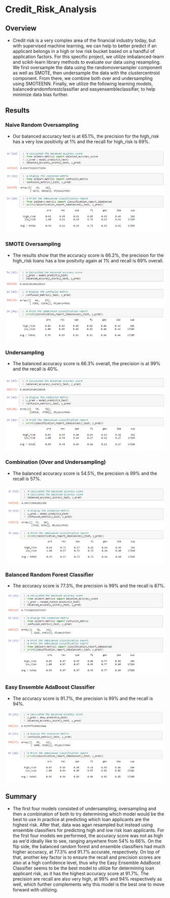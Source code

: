# Credit_Risk_Analysis

## Overview

- Credit risk is a very complex area of the financial industry today, but with supervised machine learning, we can help to better predict if an applicant belongs in a high or low risk bucket based on a handful of application factors.  For this specific project, we utilize imbalanced-learn and scikit-learn library methods to evaluate our data using resampling.  We first oversample the data using the randomoversampler component as well as SMOTE, then undersample the data with the clustercentroid component.  From there, we combine both over and undersampling using SMOTEENN.  Finally, we utilize the following learning models, balancedrandomforestclassifier and easyensembleclassifier, to help minimize data bias further.

## Results

### Naive Random Oversampling

- Our balanced accuracy test is at 65.1%, the precision for the high_risk has a very low positivity at 1% and the recall for high_risk is 69%.

![](Resources/Naive_Model.png)

### SMOTE Oversampling

- The results show that the accuracy score is 66.2%, the precision for the high_risk loans has a low positvity again at 1% and recall is 69% overall.

![](Resources/SMOTE_Model.png)

### Undersampling

- The balanced accuracy score is 66.3% overall, the precision is at 99% and the recall is 40%.

![](Resources/Undersample_Model.png)

### Combination (Over and Undersampling)

- The balanced accuracy score is 54.5%, the precision is 99% and the recall is 57%.

![](Resources/Combination_Model.png)

### Balanced Random Forest Classifier

- The accuracy score is 77.3%, the precision is 99% and the recall is 87%.

![](Resources/Forest_Model.png)

### Easy Ensemble AdaBoost Classifier

- The accuracy score is 91.7%, the precision is 99% and the recall is 94%.

![](Resources/Ensemble_Model.png)

## Summary

- The first four models consisted of undersampling, oversampling and then a combination of both to try determining which model would be the best to use in practice at predicting which loan applicants are the highest risk.  After that, data was agan resampled but instead using ensemble classifiers for predicting high and low risk loan applicants.  For the first four models we performed, the accuracy score was not as high as we'd ideally like to see, ranging anywhere from 54% to 66%.  On the flip side, the balanced random forest and ensemble classifiers had much higher accuracy, at 77.3% and 91.7% accurate, respectively.  On top of that, another key factor is to ensure the recall and precision scores are also at a high confidence level, thus why the Easy Ensemble AdaBoost Classifier seems to be the best model to utilize for determining loan applicant risk, as it has the highest accuracy score at 91.7%.  The precision are recall are also very high, at 99% and 94% respectively as well, which further complements why this model is the best one to move forward with utilizing.  